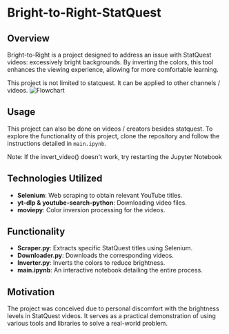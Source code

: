 # Bright-to-Right-StatQuest

## Overview
Bright-to-Right is a project designed to address an issue with StatQuest videos: excessively bright backgrounds. By inverting the colors, this tool enhances the viewing experience, allowing for more comfortable learning.

This project is not limited to statquest. It can be applied to other channels / videos.
![Flowchart](https://showme.redstarplugin.com/d/MGQLkO4a)

## Usage
This project can also be done on videos / creators besides statquest.
To explore the functionality of this project, clone the repository and follow the instructions detailed in `main.ipynb`.

Note: If the invert_video() doesn't work, try restarting the Jupyter Notebook

## Technologies Utilized
- **Selenium**: Web scraping to obtain relevant YouTube titles.
- **yt-dlp & youtube-search-python**: Downloading video files.
- **moviepy**: Color inversion processing for the videos.

## Functionality
- **Scraper.py**: Extracts specific StatQuest titles using Selenium.
- **Downloader.py**: Downloads the corresponding videos.
- **Inverter.py**: Inverts the colors to reduce brightness.
- **main.ipynb**: An interactive notebook detailing the entire process.

## Motivation
The project was conceived due to personal discomfort with the brightness levels in StatQuest videos. It serves as a practical demonstration of using various tools and libraries to solve a real-world problem.
